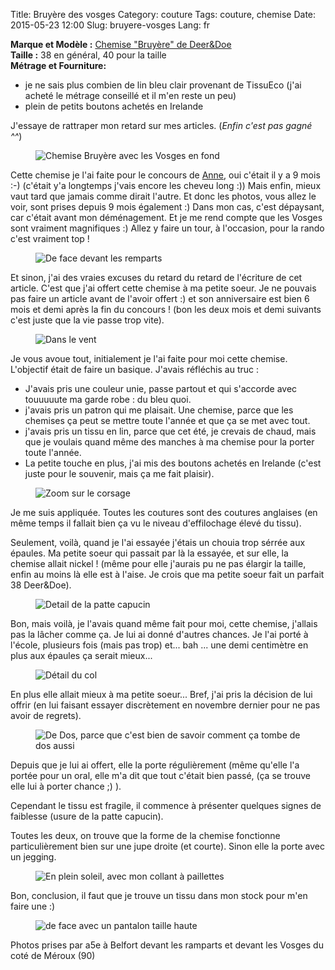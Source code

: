 Title: Bruyère des vosges
Category: couture
Tags: couture, chemise
Date: 2015-05-23 12:00
Slug: bruyere-vosges
Lang: fr

**Marque et Modèle :** [Chemise "Bruyère" de Deer&Doe](http://shop.deer-and-doe.fr/fr/patrons-de-couture/21-patron-chemise-bruyere.html)<br>
**Taille :** 38 en général, 40 pour la taille <br>
**Métrage et Fourniture:** <br>
- je ne sais plus combien de lin bleu clair provenant de TissuEco (j'ai acheté le métrage conseillé et il m'en reste un peu)<br>
- plein de petits boutons achetés en Irelande<br>


J'essaye de rattraper mon retard sur mes articles. (*Enfin c'est pas gagné ^^*)

<figure>
	<img src="/images/Bruyere_VosgesVent.JPG" alt="Chemise Bruyère avec les Vosges en fond">
</figure>

Cette chemise je l'ai faite pour le concours de [Anne](unchasunchas.com), oui c'était il y a 9 mois :-) (c'était y'a longtemps j'vais encore les cheveu long :)) Mais enfin, mieux vaut tard que jamais comme dirait l'autre. Et donc les photos, vous allez le voir, sont prises depuis 9 mois également :)
Dans mon cas, c'est dépaysant, car c'était avant mon déménagement. Et je me rend compte que les Vosges sont vraiment magnifiques :) Allez y faire un tour, à l'occasion, pour la rando c'est vraiment top !

<figure>
	<img src="/images/Bruyere_Rampart1.JPG" alt="De face devant les remparts">
</figure>

Et sinon, j'ai des vraies excuses du retard du retard de l'écriture de cet article. 
C'est que j'ai offert cette chemise à ma petite soeur. Je ne pouvais pas faire un article avant de l'avoir offert :) et son anniversaire est bien 6 mois et demi après la fin du concours ! (bon les deux mois et demi suivants c'est juste que la vie passe trop vite). 

<figure>
	<img src="/images/Bruyere_VosgesVent2.JPG" alt="Dans le vent">
</figure>

Je vous avoue tout, initialement je l'ai faite pour moi cette chemise.
L'objectif était de faire un basique. J'avais réfléchis au truc : 
- J'avais pris une couleur unie, passe partout et qui s'accorde avec touuuuute ma garde robe : du bleu quoi.
- j'avais pris un patron qui me plaisait. Une chemise, parce que les chemises ça peut se mettre toute l'année et que ça se met avec tout. 
- j'avais pris un tissu en lin, parce que cet été, je crevais de chaud, mais que je voulais quand même des manches à ma chemise pour la porter toute l'année. 
- La petite touche en plus, j'ai mis des boutons achetés en Irelande (c'est juste pour le souvenir, mais ça me fait plaisir). 

<figure>
	<img src="/images/Bruyere_RampartZoom.JPG" alt="Zoom sur le corsage">
</figure>

Je me suis appliquée. Toutes les coutures sont des coutures anglaises (en même temps il fallait bien ça vu le niveau d'effilochage élevé du tissu). 

Seulement, voilà, quand je l'ai essayée j'étais un chouia trop sérrée aux épaules. 
Ma petite soeur qui passait par là la essayée, et sur elle, la chemise allait nickel ! (même pour elle j'aurais pu ne pas élargir la taille, enfin au moins là elle est à l'aise. Je crois que ma petite soeur fait un parfait 38 Deer&Doe). 

<figure>
	<img src="/images/Bruyere_VosgesDetail.JPG" alt="Detail de la patte capucin">
</figure>

Bon, mais voilà, je l'avais quand même fait pour moi, cette chemise, j'allais pas la lâcher comme ça. Je lui ai donné d'autres chances. Je l'ai porté à l'école, plusieurs fois (mais pas trop) et... bah ... une demi centimètre en plus aux épaules ça serait mieux... 

<figure>
	<img src="/images/Bruyere_VosgesCol.JPG" alt="Détail du col">
</figure>

En plus elle allait mieux à ma petite soeur...
Bref, j'ai pris la décision de lui offrir (en lui faisant essayer discrètement en novembre dernier pour ne pas avoir de regrets). 

<figure>
	<img src="/images/Bruyere_RampartDos.JPG" alt="De Dos, parce que c'est bien de savoir comment ça tombe de dos aussi">
</figure>

Depuis que je lui ai offert, elle la porte régulièrement (même qu'elle l'a portée pour un oral, elle m'a dit que tout c'était bien passé, (ça se trouve elle lui à porter chance ;) ). 

Cependant le tissu est fragile, il commence à présenter quelques signes de faiblesse (usure de la patte capucin).

Toutes les deux, on trouve que la forme de la chemise fonctionne particulièrement bien sur une jupe droite (et courte). Sinon elle la porte avec un jegging.

<figure>
	<img src="/images/Bruyere_RampartSoleil.JPG" alt="En plein soleil, avec mon collant à paillettes">
</figure>

Bon, conclusion, il faut que je trouve un tissu dans mon stock pour m'en faire une :)

<figure>
	<img src="/images/Bruyere_VosgesFace.JPG" alt="de face avec un pantalon taille haute ">
</figure>

Photos prises par a5e à Belfort devant les ramparts et devant les Vosges du coté de Méroux (90)


